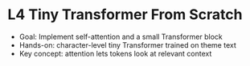 # L4 Tiny Transformer From Scratch

- Goal: Implement self-attention and a small Transformer block
- Hands-on: character-level tiny Transformer trained on theme text
- Key concept: attention lets tokens look at relevant context
